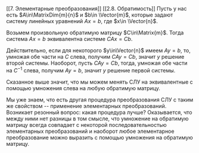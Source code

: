 [[7. Элементарные преобразования]]
[[2.8. Обратимость]]
Пусть у нас есть $A\in\MatrixDim{m}{n}$ и $b\in \Vector{m}$, которые задают систему линейных уравнений $Ax = b$, где $x\in \Vector{n}$.

Возьмем произвольную обратимую матрицу $C\in\Matrix{m}$.
Тогда система $Ax = b$ эквивалентна системе $CAx = Cb$.

Действительно, если для некоторого $y\in\Vector{n}$ имеем $Ay = b$, то, умножая обе части на $C$ слева, получим $CAy = Cb$, значит $y$ решение второй системы.
Наоборот, пусть $CA y = Cb$, тогда, умножая обе части на $C^{-1}$ слева, получим $Ay =b$, значит $y$ решение первой системы.

Сказанное выше значит, что мы можем менять СЛУ на эквивалентные с помощью умножения слева на любую обратимую матрицу.

Мы уже знаем, что есть другая процедура преобразования СЛУ с таким же свойством -- применение элементарных преобразований. Возникает резонный вопрос: какая процедура лучше? Оказывается, что между ними нет разницы в том смысле, что умножение на обратимую матрицу всегда совпадает с некоторой последовательностью элементарных преобразований и наоборот любое элементарное преобразование можно выразить с помощью умножения на обратимую матрицу. 
